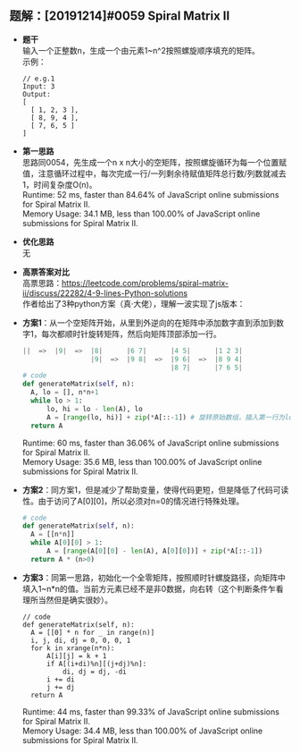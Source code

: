 ## 题解：[20191214]#0059 Spiral Matrix II
- **题干**   
输入一个正整数n，生成一个由元素1~n^2按照螺旋顺序填充的矩阵。    
示例：    
  ```
  // e.g.1
  Input: 3
  Output:
  [
    [ 1, 2, 3 ],
    [ 8, 9, 4 ],
    [ 7, 6, 5 ]
  ]
  ```

- **第一思路**   
思路同0054，先生成一个n x n大小的空矩阵，按照螺旋循环为每一个位置赋值，注意循环过程中，每次完成一行/一列剩余待赋值矩阵总行数/列数就减去1，时间复杂度O(n)。     
Runtime: 52 ms, faster than 84.64% of JavaScript online submissions for Spiral Matrix II.   
Memory Usage: 34.1 MB, less than 100.00% of JavaScript online submissions for Spiral Matrix II.   

- **优化思路**   
无  
- **高票答案对比**   
高票思路：https://leetcode.com/problems/spiral-matrix-ii/discuss/22282/4-9-lines-Python-solutions   
作者给出了3种python方案（真·大佬），理解一波实现了js版本：   
- **方案1**：从一个空矩阵开始，从里到外逆向的在矩阵中添加数字直到添加到数字1，每次都顺时针旋转矩阵，然后向矩阵顶部添加一行。    
  ```python
  ||  =>  |9|  =>  |8|      |6 7|      |4 5|      |1 2 3|
                   |9|  =>  |9 8|  =>  |9 6|  =>  |8 9 4|
                                       |8 7|      |7 6 5|
  # code
  def generateMatrix(self, n):
    A, lo = [], n*n+1
    while lo > 1:
        lo, hi = lo - len(A), lo
        A = [range(lo, hi)] + zip(*A[::-1]) # 旋转原始数组，插入第一行为lo~hi元素
    return A
  ```
  Runtime: 60 ms, faster than 36.06% of JavaScript online submissions for Spiral Matrix II.   
  Memory Usage: 35.6 MB, less than 100.00% of JavaScript online submissions for Spiral Matrix II.   
- **方案2**：同方案1，但是减少了帮助变量，使得代码更短，但是降低了代码可读性。由于访问了A[0][0]，所以必须对n=0的情况进行特殊处理。   
  ```python
  # code
  def generateMatrix(self, n):
    A = [[n*n]]
    while A[0][0] > 1:
        A = [range(A[0][0] - len(A), A[0][0])] + zip(*A[::-1])
    return A * (n>0)
  ```
- **方案3**：同第一思路，初始化一个全零矩阵，按照顺时针螺旋路径，向矩阵中填入1~n*n的值。当前方元素已经不是非0数据，向右转（这个判断条件乍看理所当然但是确实很妙）。       
  ```
  // code
  def generateMatrix(self, n):
    A = [[0] * n for _ in range(n)]
    i, j, di, dj = 0, 0, 0, 1
    for k in xrange(n*n):
        A[i][j] = k + 1
        if A[(i+di)%n][(j+dj)%n]:
            di, dj = dj, -di
        i += di
        j += dj
    return A
  ```
  Runtime: 44 ms, faster than 99.33% of JavaScript online submissions for Spiral Matrix II.   
  Memory Usage: 34.4 MB, less than 100.00% of JavaScript online submissions for Spiral Matrix II.    
